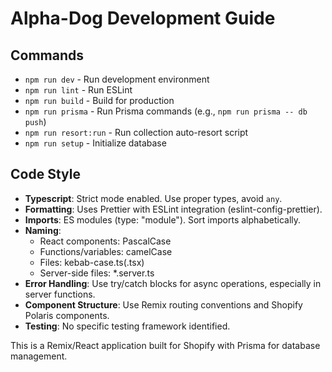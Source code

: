 # Alpha-Dog Development Guide

## Commands
- `npm run dev` - Run development environment
- `npm run lint` - Run ESLint
- `npm run build` - Build for production
- `npm run prisma` - Run Prisma commands (e.g., `npm run prisma -- db push`)
- `npm run resort:run` - Run collection auto-resort script
- `npm run setup` - Initialize database

## Code Style
- **Typescript**: Strict mode enabled. Use proper types, avoid `any`.
- **Formatting**: Uses Prettier with ESLint integration (eslint-config-prettier).
- **Imports**: ES modules (type: "module"). Sort imports alphabetically.
- **Naming**: 
  - React components: PascalCase
  - Functions/variables: camelCase
  - Files: kebab-case.ts(.tsx)
  - Server-side files: *.server.ts
- **Error Handling**: Use try/catch blocks for async operations, especially in server functions.
- **Component Structure**: Use Remix routing conventions and Shopify Polaris components.
- **Testing**: No specific testing framework identified.

This is a Remix/React application built for Shopify with Prisma for database management.
